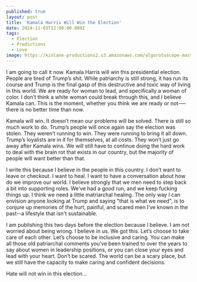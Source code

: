 ```yaml
---
published: true
layout: post
title: 'Kamala Harris Will Win the Election'
date: 2024-11-03T12:00:00.000Z
tags:
  - Election
  - Predictions
  - Love
image: https://kinlane-productions2.s3.amazonaws.com/algorotoscope-master/uncle-sam-white-house-west-wing-view.jpg
---
```

I am going to call it now. Kamala Harris will win this presidential election. People are tired of Trump’s shit. While patriarchy is still strong, it has run its course and Trump is the final gasp of this destructive and toxic way of living in this world. We are ready for woman to lead, and specifically a woman of color. I don’t think a white woman could break through this, and I believe Kamala can. This is the moment, whether you think we are ready or not-—there is no better time than now.

Kamala will win. It doesn’t mean our problems will be solved. There is still so much work to do. Trump’s people will once again say the election was stolen. They weren’t running to win. They were running to bring it all down. Trump’s loyalists are in it for themselves, at all costs. They won’t just go away after Kamala wins. We will still have to continue doing the hard work to deal with the brain rot that exists in our country, but the majority of people will want better than that.

I write this because I believe in the people in this country. I don’t want to leave or checkout. I want to heal. I want to have a conversation about how do we improve our world. I believe strongly that we men need to step back a bit into supporting roles. We’ve had a good run, and we keep fucking things up. I think we need a little matriarchal healing. The only way I can envision anyone looking at Trump and saying "that is what we need", is to conjure up memories of the hurt, painful, and scared men I’ve known in the past--a lifestyle that isn't sustainable.

I am publishing this two days before the election because I believe. I am not worried about being wrong. I believe in us. We got this. Let’s choose to take care of each other. Let’s choose to be inclusive and caring. You can make all those old patriarchal comments you’ve been trained to over the years to say about women in leadership positions, or you can close your eyes and lead with your heart. Don’t be scared. The world can be a scary place, but we still have the capacity to make caring and confident decisions. 

Hate will not win in this election...